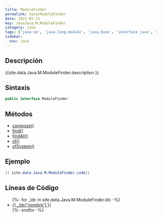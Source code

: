 ```yaml
---
title: ModuleFinder
permalink: Java/ModuleFinder
date: 2021-01-11
key: JavaJava.M.ModuleFinder
category: java
tags: ['java se', 'java.lang.module', 'java.base', 'interface java', 'Java 9']
sidebar: 
  nav: java
---
```


## Descripción
{{site.data.Java.M.ModuleFinder.description }}

## Sintaxis
~~~java
public interface ModuleFinder
~~~

## Métodos
* [compose()](/Java/ModuleFinder/compose)
* [find()](/Java/ModuleFinder/find)
* [findAll()](/Java/ModuleFinder/findAll)
* [of()](/Java/ModuleFinder/of)
* [ofSystem()](/Java/ModuleFinder/ofSystem)

## Ejemplo
~~~java
{{ site.data.Java.M.ModuleFinder.code}}
~~~

## Líneas de Código
<ul>
{%- for _ldc in site.data.Java.M.ModuleFinder.ldc -%}
   <li>
       <a href="{{_ldc['url'] }}">{{ _ldc['nombre'] }}</a>
   </li>
{%- endfor -%}
</ul>
